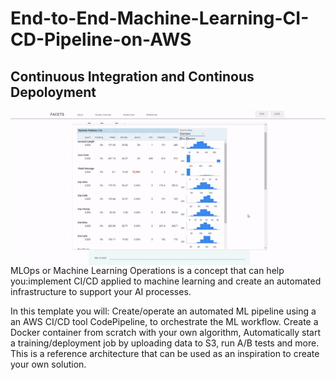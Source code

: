 # End-to-End-Machine-Learning-CI-CD-Pipeline-on-AWS

## Continuous Integration and Continous Depoloyment

<img align="left" src="imgs/ezgif-1-e3d1c499b26c.gif">
MLOps or Machine Learning Operations is a concept that can help you:implement CI/CD applied to machine learning and create an automated infrastructure to support your AI processes.

In this template you will:
Create/operate an automated ML pipeline using a an AWS CI/CD tool CodePipeline, to orchestrate the ML workflow. 
Create a Docker container from scratch with your own algorithm, Automatically start a training/deployment job by uploading data to S3, run A/B tests and more. This is a reference architecture that can be used as an inspiration to create your own solution.

